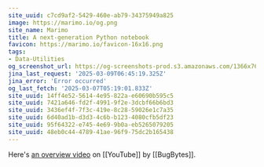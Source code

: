 ```yaml
---
site_uuid: c7cd9af2-5429-460e-ab79-34375949a825
image: https://marimo.io/og.png
site_name: Marimo
title: A next-generation Python notebook
favicon: https://marimo.io/favicon-16x16.png
tags:
- Data-Utilities
og_screenshot_url: https://og-screenshots-prod.s3.amazonaws.com/1366x768/80/false/90a2899db32d4d92e654163dd0e81572bdfddd9d27666401f93cabd68e6ba5a0.jpeg
jina_last_request: '2025-03-09T06:45:19.325Z'
jina_error: 'Error occurred'
og_last_fetch: '2025-03-07T05:19:01.833Z'
site_uuid: 14ff4e52-5614-4e95-822a-e60690b595c5
site_uuid: 7421a646-fd2f-4991-9f2e-3dcbf66b6bd3
site_uuid: 3436ef4f-7f3c-419e-8c28-59026e1c7a35
site_uuid: 6d40ad1b-d3d3-4c6b-b123-4080cfb5df23
site_uuid: 95f64322-e745-4e69-9b0a-eb5265079205
site_uuid: 48eb0c44-4789-41ae-96f9-75dc2b165438
---
```

Here's [an overview video](https://youtu.be/XoArtLKPJ2I?si=V3yg6PM34tgr3JUF) on [[YouTube]] by [[BugBytes]].



